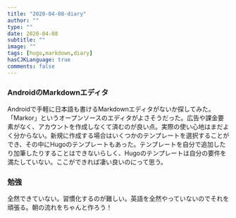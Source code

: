 ```yaml
---
title: "2020-04-08-diary"
author: ""
type: ""
date: 2020-04-08
subtitle: ""
image: ""
tags: [hugo,markdown,diary]
hasCJKLanguage: true
comments: false
---
```

### AndroidのMarkdownエディタ
Androidで手軽に日本語も書けるMarkdownエディタがないか探してみた。「Markor」というオープンソースのエディタがよさそうだった。広告や課金要素がなく、アカウントを作成しなくて済むのが良い点。実際の使い心地はまだよく分からない。新規に作成する場合はいくつかのテンプレートを選択することができ、その中にHugoのテンプレートもあった。テンプレートを自分で追加したり加筆したりすることはできないらしく、Hugoのテンプレートは自分の要件を満たしていない。ここができれば凄い良いのにって思う。

### 勉強
全然できていない。習慣化するのが難しい。英語を全然やっていないのでそれを頑張る。朝の流れをちゃんと作ろう！
